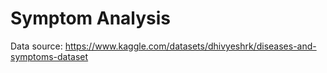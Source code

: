 
# Symptom Analysis


Data source: https://www.kaggle.com/datasets/dhivyeshrk/diseases-and-symptoms-dataset